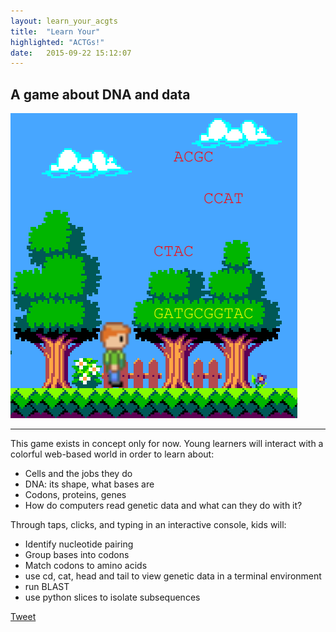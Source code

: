 ```yaml
---
layout: learn_your_acgts
title:  "Learn Your"
highlighted: "ACTGs!"
date:   2015-09-22 15:12:07
---
```


<h2 class="text-center">A game about DNA and data</h2>

<div class="text-center">
<img src="/assets/learn-your-actgs-mockup.png" alt="Mockup of Learn Your ACGTs, an educational game about genetics and bioinformatics"></div>

<hr />
<p>This game exists in concept only for now. Young learners will interact with a colorful web-based world in order to learn about:</p>
<ul>
<li>Cells and the jobs they do</li>
<li>DNA: its shape, what bases are</li>
<li>Codons, proteins, genes</li>
<li>How do computers read genetic data and what can they do with it?</li>
</ul>

<p>Through taps, clicks, and typing in an interactive console, kids will:</p>
<ul>
<li>Identify nucleotide pairing</li>
<li>Group bases into codons</li>
<li>Match codons to amino acids</li>
<li>use cd, cat, head and tail to view genetic data in a terminal environment</li>
<li>run BLAST</li>
<li>use python slices to isolate subsequences</li>
</ul>

<!-- Social sharing -->
<div class="row">
<div class="item col-md-4 col-sm-6 col-xs-12">
<!-- Tweet button -->
<a href="https://twitter.com/share" class="twitter-share-button" data-text="Learn Your ACGTs - a web game for kids about DNA and data" data-via="_bruab_">Tweet</a>
<script>!function(d,s,id){var js,fjs=d.getElementsByTagName(s)[0],p=/^http:/.test(d.location)?'http':'https';if(!d.getElementById(id)){js=d.createElement(s);js.id=id;js.src=p+'://platform.twitter.com/widgets.js';fjs.parentNode.insertBefore(js,fjs);}}(document, 'script', 'twitter-wjs');</script>
<!-- Facebook like button -->
<div
class="fb-like"
data-href="{{ site.url }}/{{ page.url }}"
data-width="450"
data-show-faces="true">
</div>
<!-- Google + share button -->
<div class="g-plus" data-action="share" href="{{ site.url }}/{{ page.url }}" data-annotation="none"></div>
</div> <!-- item -->
</div> <!-- social sharing row -->

